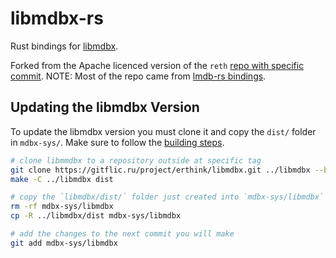 # libmdbx-rs


Rust bindings for [libmdbx](https://libmdbx.dqdkfa.ru).

Forked from the Apache licenced version of the `reth` [repo with specific commit](https://github.com/paradigmxyz/reth/commit/1e0d72459b60327acd23598b33fb275112762c13).
NOTE: Most of the repo came from [lmdb-rs bindings](https://github.com/mozilla/lmdb-rs).

## Updating the libmdbx Version

To update the libmdbx version you must clone it and copy the `dist/` folder in `mdbx-sys/`.
Make sure to follow the [building steps](https://libmdbx.dqdkfa.ru/usage.html#getting).

```bash
# clone libmmdbx to a repository outside at specific tag
git clone https://gitflic.ru/project/erthink/libmdbx.git ../libmdbx --branch v0.7.0
make -C ../libmdbx dist

# copy the `libmdbx/dist/` folder just created into `mdbx-sys/libmdbx`
rm -rf mdbx-sys/libmdbx
cp -R ../libmdbx/dist mdbx-sys/libmdbx

# add the changes to the next commit you will make
git add mdbx-sys/libmdbx
```
